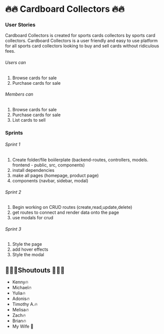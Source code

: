 # :fire::fire: Cardboard Collectors :fire::fire:

### User Stories
Cardboard Collectors is created for sports cards collectors by sports card collectors. Cardboard Collectors is a user friendly and easy to use platform for all sports card collectors looking to buy and sell cards without ridiculous fees.

###### Users can 
1. Browse cards for sale
2. Purchase cards for sale

###### Members can
1. Browse cards for sale
2. Purchase cards for sale
3. List cards to sell


### Sprints
###### Sprint 1
1. Create folder/file boiilerplate (backend-routes, controllers, models. frontend - public, src, components)
2. install dependencies
3. make all pages (homepage, product page)
4. components (navbar, sidebar, modal)

###### Sprint 2
1. Begin working on CRUD routes (create,read,update,delete)
2. get routes to connect and render data onto the page
3. use modals for crud

###### Sprint 3
1. Style the page
2. add hover effects
3. Style the modal

## :raised_hands::fire::raised_hands:Shoutouts :raised_hands::fire::raised_hands:
* Kenny:fire:
* Michael:fire:
* Yulia:fire:
* Adonis:fire:
* Timothy A.:fire:
* Melisa:fire:
* Zach:fire:
* Brian:fire:
* My Wife :purple_heart: